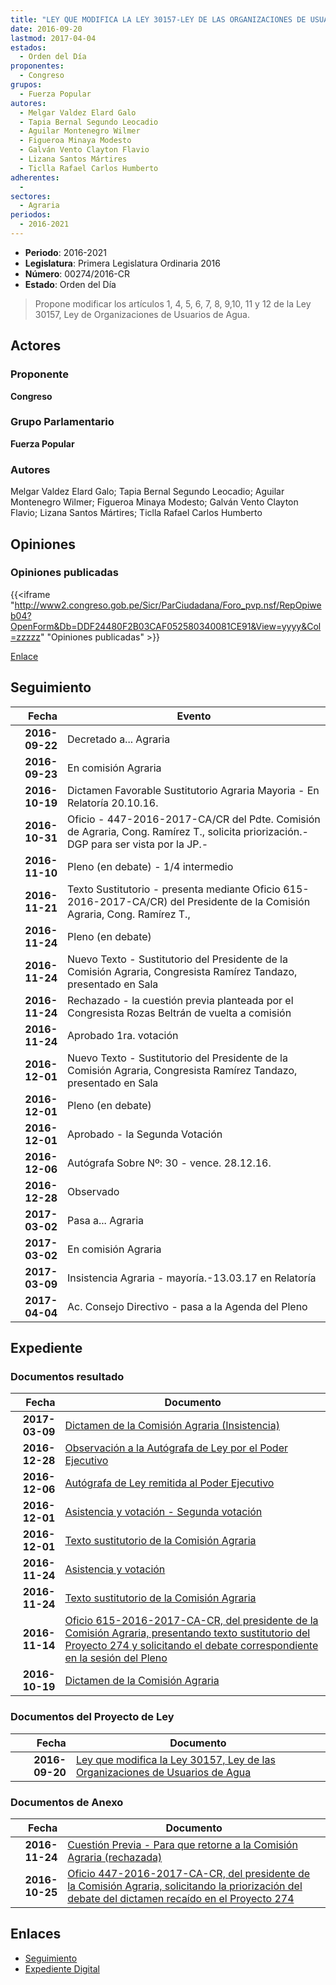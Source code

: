 ```yaml
---
title: "LEY QUE MODIFICA LA LEY 30157-LEY DE LAS ORGANIZACIONES DE USUARIOS DE AGUA"
date: 2016-09-20
lastmod: 2017-04-04
estados: 
  - Orden del Día
proponentes: 
  - Congreso
grupos: 
  - Fuerza Popular
autores: 
  - Melgar Valdez Elard Galo
  - Tapia Bernal Segundo Leocadio
  - Aguilar Montenegro Wilmer
  - Figueroa Minaya Modesto
  - Galván Vento Clayton Flavio
  - Lizana Santos Mártires
  - Ticlla Rafael Carlos Humberto
adherentes: 
  - 
sectores: 
  - Agraria
periodos: 
  - 2016-2021
---
```


- **Periodo**: 2016-2021
- **Legislatura**: Primera Legislatura Ordinaria 2016
- **Número**: 00274/2016-CR
- **Estado**: Orden del Día

> Propone modificar los artículos 1, 4, 5, 6, 7, 8, 9,10, 11 y 12 de la Ley 30157, Ley de Organizaciones de Usuarios de Agua.


## Actores

### Proponente

**Congreso**

### Grupo Parlamentario

**Fuerza Popular**

### Autores

Melgar Valdez Elard Galo; Tapia Bernal Segundo Leocadio; Aguilar Montenegro Wilmer; Figueroa Minaya Modesto; Galván Vento Clayton Flavio; Lizana Santos Mártires; Ticlla Rafael Carlos Humberto


## Opiniones

### Opiniones publicadas

{{<iframe "http://www2.congreso.gob.pe/Sicr/ParCiudadana/Foro_pvp.nsf/RepOpiweb04?OpenForm&Db=DDF24480F2B03CAF052580340081CE91&View=yyyy&Col=zzzzz" "Opiniones publicadas" >}}

[Enlace](http://www2.congreso.gob.pe/Sicr/ParCiudadana/Foro_pvp.nsf/RepOpiweb04?OpenForm&Db=DDF24480F2B03CAF052580340081CE91&View=yyyy&Col=zzzzz)

## Seguimiento

| Fecha | Evento |
|------:|--------|
| **2016-09-22** | Decretado a... Agraria|
| **2016-09-23** | En comisión Agraria|
| **2016-10-19** | Dictamen Favorable Sustitutorio Agraria Mayoria - En Relatoría 20.10.16.|
| **2016-10-31** | Oficio - 447-2016-2017-CA/CR del Pdte. Comisión de Agraria, Cong. Ramírez T., solicita priorización.-DGP para ser vista por la JP.-|
| **2016-11-10** | Pleno (en debate) - 1/4 intermedio|
| **2016-11-21** | Texto Sustitutorio - presenta mediante Oficio 615-2016-2017-CA/CR) del Presidente de la Comisión Agraria, Cong. Ramírez T.,|
| **2016-11-24** | Pleno (en debate)|
| **2016-11-24** | Nuevo Texto - Sustitutorio del Presidente de la Comisión Agraria, Congresista Ramírez Tandazo, presentado en Sala|
| **2016-11-24** | Rechazado - la cuestión previa planteada por el Congresista Rozas Beltrán de vuelta a comisión|
| **2016-11-24** | Aprobado 1ra. votación|
| **2016-12-01** | Nuevo Texto - Sustitutorio del Presidente de la Comisión Agraria, Congresista Ramírez Tandazo, presentado en Sala|
| **2016-12-01** | Pleno (en debate)|
| **2016-12-01** | Aprobado - la Segunda Votación|
| **2016-12-06** | Autógrafa Sobre Nº: 30 - vence. 28.12.16.|
| **2016-12-28** | Observado|
| **2017-03-02** | Pasa a... Agraria|
| **2017-03-02** | En comisión Agraria|
| **2017-03-09** | Insistencia Agraria - mayoría.-13.03.17 en Relatoría|
| **2017-04-04** | Ac. Consejo Directivo - pasa a la Agenda del Pleno|


## Expediente


### Documentos resultado

| Fecha | Documento |
|------:|--------|
| **2017-03-09** | [Dictamen de la Comisión Agraria (Insistencia)](http://www.leyes.congreso.gob.pe/Documentos/2016_2021/Dictamenes/Proyectos_de_Ley/00274DC01MAY20170309.pdf) |
| **2016-12-28** | [Observación a la Autógrafa de Ley por el Poder Ejecutivo](http://www.leyes.congreso.gob.pe/Documentos/2016_2021/Observacion_a_la_Autografa/OBAU0027420161228..pdf) |
| **2016-12-06** | [Autógrafa de Ley remitida al Poder Ejecutivo](http://www.leyes.congreso.gob.pe/Documentos/2016_2021/Autografas/Ley_y_de_Resolucion_Legislativa/AU0027420161206.pdf) |
| **2016-12-01** | [Asistencia y votación - Segunda votación](http://www.leyes.congreso.gob.pe/Documentos/2016_2021/Asistencia_y_Votacion/Proyectos_de_Ley/AVS0027420161201.pdf) |
| **2016-12-01** | [Texto sustitutorio de la Comisión Agraria](http://www.leyes.congreso.gob.pe/Documentos/2016_2021/Texto_Sustitutorio/Proyectos_de_Ley/TS0027420161201.pdf) |
| **2016-11-24** | [Asistencia y votación](http://www.leyes.congreso.gob.pe/Documentos/2016_2021/Asistencia_y_Votacion/Proyectos_de_Ley/AV0027420161124.pdf) |
| **2016-11-24** | [Texto sustitutorio de la Comisión Agraria](http://www.leyes.congreso.gob.pe/Documentos/2016_2021/Texto_Sustitutorio/Proyectos_de_Ley/TS0027420161124.pdf) |
| **2016-11-14** | [Oficio 615-2016-2017-CA-CR, del presidente de la Comisión Agraria, presentando texto sustitutorio del Proyecto 274 y solicitando el debate correspondiente en la sesión del Pleno](http://www.leyes.congreso.gob.pe/Documentos/2016_2021/Oficios/Comisiones_Ordinarias/OFICIO-615-2016-2017-CA-CR-1.pdf) |
| **2016-10-19** | [Dictamen de la Comisión Agraria](http://www.leyes.congreso.gob.pe/Documentos/2016_2021/Dictamenes/Proyectos_de_Ley/00274DC01MAY20161019.pdf) |

### Documentos del Proyecto de Ley

| Fecha | Documento |
|------:|--------|
| **2016-09-20** | [Ley que modifica la Ley 30157, Ley de las Organizaciones de Usuarios de Agua](http://www.leyes.congreso.gob.pe/Documentos/2016_2021/Proyectos_de_Ley_y_de_Resoluciones_Legislativas/PL0027420160920..pdf) |

### Documentos de Anexo

| Fecha | Documento |
|------:|--------|
| **2016-11-24** | [Cuestión Previa - Para que retorne a la Comisión Agraria (rechazada)](http://www.leyes.congreso.gob.pe/Documentos/2016_2021/Asistencia_y_Votacion/Proyectos_de_Ley/AVC0027420161124.pdf) |
| **2016-10-25** | [Oficio 447-2016-2017-CA-CR, del presidente de la Comisión Agraria, solicitando la priorización del debate del dictamen recaído en el Proyecto 274](http://www.leyes.congreso.gob.pe/Documentos/2016_2021/Oficios/Comisiones_Ordinarias/OFICIO-447-2016-2017-CA-CR.pdf) |

## Enlaces 

- [Seguimiento](http://www2.congreso.gob.pe/Sicr/TraDocEstProc/CLProLey2016.nsf/f7fff46988ca05b1052578e100829cc7/ac926718a708a15005258035005469ad?OpenDocument)
- [Expediente Digital](http://www2.congreso.gob.pe/Sicr/TraDocEstProc/CLProLey2016.nsf/f7fff46988ca05b1052578e100829cc7/ac926718a708a15005258035005469ad?OpenDocument&Click=05257FB7005EB655.eb71d0cf91d8294e05256cdf006b5706/$Body/0.1C6C)
